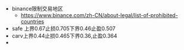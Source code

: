- binance限制交易地区
	- https://www.binance.com/zh-CN/about-legal/list-of-prohibited-countries
- safe 上界0.67止损0.705下界0.46止盈0.507
- carv上界0.44止损0.465下界0.36,止盈0.364
-